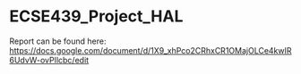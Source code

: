# ECSE439_Project_HAL

Report can be found here: https://docs.google.com/document/d/1X9_xhPco2CRhxCR1OMajOLCe4kwIR6UdvW-ovPIlcbc/edit
